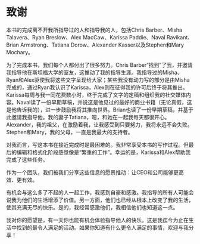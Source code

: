 # 致谢

本书的完成离不开我所指导过的人和指导我的人，包括Chris Barber、Misha Talavera、Ryan Breslow、Alex MacCaw、Karissa Paddie、Naval Ravikant、Brian Armstrong、Tatiana Dorow、Alexander Kasser以及Stephen和Mary Mochary。

为了完成本书，我们每个人都付出了很多努力。Chris Barber“找到”了我，并邀请我指导他在斯坦福大学的室友，这推动了我的指导生涯。我指导过的Misha、Ryan和Alex驱使我将这些文字呈现给大家；某些我没有动力写的部分是由Misha完成的，通过Ryan我认识了Karissa，Alex则在征得我的许可后终于将其推出。Karissa每周与我一同花费数小时，终于完成了文字的定稿和组织我的社交媒体内容。Naval读了一份早期草稿，并说这是他见过的最好的商业书籍（无论真假，这是他告诉我的），进一步鼓励我将其推向世界。Brian也读了一份早期草稿，并基于此邀请我指导他。我的妻子Tatiana，嗯，和她在一起我每天都很开心。Alexander，我的祖父，在激励着我，让我感受到只要努力，我将永远不会失败。Stephen和Mary，我的父母，一直是我最大的支持者。

对我而言，写这本书在接近完成时是最困难的。我非常享受本书的写作过程。但最后的编辑和格式化阶段感觉像是“繁重的工作”。幸运的是，Karissa和Alex帮助我完成了这些任务。

作为一个团队，我们被我们分享这些信息的愿景推动：让CEO和公司能够更高效、更有效。

有机会与这么多了不起的人一起工作，我感到自豪和感激。我指导的所有人可能会说我为他们的生活增添了价值。另一方面，他们也已经从根本上改变了我的生活，使其充满无尽的快乐。是的，我经常感激他们，我相信他们也知道这一点。

我对你的愿望是，有一天你也能有机会体验指导他人的快乐。这是我迄今为止在生活中找到的最令人满足的活动。如果你知道有什么更令人满足的事情，欢迎与我分享！


